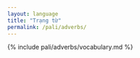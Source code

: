```yaml
---
layout: language
title: "Trạng từ"
permalink: /pali/adverbs/
---
```


{% include pali/adverbs/vocabulary.md %}